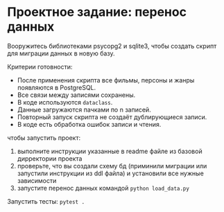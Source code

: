 # Проектное задание: перенос данных

Вооружитесь библиотеками psycopg2 и sqlite3, чтобы создать скрипт для миграции данных в новую базу.

Критерии готовности:

- После применения скрипта все фильмы, персоны и жанры появляются в PostgreSQL.  
- Все связи между записями сохранены. 
- В коде используются `dataclass`.
- Данные загружаются пачками по n записей.
- Повторный запуск скрипта не создаёт дублирующиеся записи.
- В коде есть обработка ошибок записи и чтения.

чтобы запустить проект:

1. выполните инструкции указанные в readme файле из базовой дирректории проекта 
2. проверьте, что вы создали схему бд (приминили миграции или запустили инструкции из ddl файла) и установили все нужные зависимости
3. запустите перенос данных командой `python load_data.py`

Запустить тесты:
`pytest .`